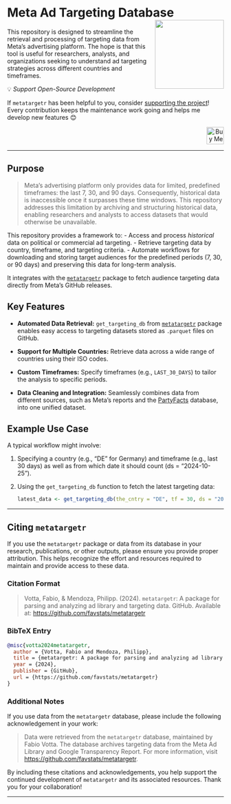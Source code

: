 
# Meta Ad Targeting Database <img src="https://favstats.github.io/metatargetr/reference/figures/metatargetr_logo.png" width="160px" align="right"/>

This repository is designed to streamline the retrieval and processing
of targeting data from Meta’s advertising platform. The hope is that
this tool is useful for researchers, analysts, and organizations seeking
to understand ad targeting strategies across different countries and
timeframes.

💡 *Support Open-Source Development*

If `metatargetr` has been helpful to you, consider [supporting the
project](https://www.buymeacoffee.com/favstats)! Every contribution
keeps the maintenance work going and helps me develop new features 😊

<div style="text-align: right;">
  <a href="https://www.buymeacoffee.com/favstats" target="_blank">
    <img src="https://img.buymeacoffee.com/button-api/?text=Buy%20me%20a%20coffee&emoji=&slug=favstats&button_colour=FFDD00&font_colour=000000&font_family=Arial&outline_colour=000000&coffee_colour=ffffff" alt="Buy Me a Coffee" style="height: 40px; width: auto;">
  </a>
</div>

------------------------------------------------------------------------

## Purpose

> Meta’s advertising platform only provides data for limited, predefined
> timeframes: the last 7, 30, and 90 days. Consequently, historical data
> is inaccessible once it surpasses these time windows. This repository
> addresses this limitation by archiving and structuring historical
> data, enabling researchers and analysts to access datasets that would
> otherwise be unavailable.

This repository provides a framework to: - Access and process
*historical* data on political or commercial ad targeting. - Retrieve
targeting data by country, timeframe, and targeting criteria. - Automate
workflows for downloading and storing target audiences for the
predefined periods (7, 30, or 90 days) and preserving this data for
long-term analysis.

It integrates with the
[`metatargetr`](https://github.com/favstats/metatargetr) package to
fetch audience targeting data directly from Meta’s GitHub releases.

## Key Features

-   **Automated Data Retrieval:** `get_targeting_db` from
    [`metatargetr`](https://github.com/favstats/metatargetr) package
    enables easy access to targeting datasets stored as `.parquet` files
    on GitHub.

-   **Support for Multiple Countries:** Retrieve data across a wide
    range of countries using their ISO codes.

-   **Custom Timeframes:** Specify timeframes (e.g., `LAST_30_DAYS`) to
    tailor the analysis to specific periods.

-   **Data Cleaning and Integration:** Seamlessly combines data from
    different sources, such as Meta’s reports and the
    [PartyFacts](https://partyfacts.herokuapp.com/) database, into one
    unified dataset.

## Example Use Case

A typical workflow might involve:

1.  Specifying a country (e.g., “DE” for Germany) and timeframe (e.g.,
    last 30 days) as well as from which date it should count (ds =
    “2024-10-25”).

2.  Using the `get_targeting_db` function to fetch the latest targeting
    data:

    ``` r
    latest_data <- get_targeting_db(the_cntry = "DE", tf = 30, ds = "2024-10-25")
    ```

------------------------------------------------------------------------

## Citing `metatargetr`

If you use the `metatargetr` package or data from its database in your
research, publications, or other outputs, please ensure you provide
proper attribution. This helps recognize the effort and resources
required to maintain and provide access to these data.

### Citation Format

> Votta, Fabio, & Mendoza, Philipp. (2024). `metatargetr`: A package for
> parsing and analyzing ad library and targeting data. GitHub. Available
> at: <https://github.com/favstats/metatargetr>

### BibTeX Entry

``` bibtex
@misc{votta2024metatargetr,
  author = {Votta, Fabio and Mendoza, Philipp},
  title = {metatargetr: A package for parsing and analyzing ad library and targeting data},
  year = {2024},
  publisher = {GitHub},
  url = {https://github.com/favstats/metatargetr}
}
```

### Additional Notes

If you use data from the `metatargetr` database, please include the
following acknowledgement in your work:

> Data were retrieved from the `metatargetr` database, maintained by
> Fabio Votta. The database archives targeting data from the Meta Ad
> Library and Google Transparency Report. For more information, visit
> <https://github.com/favstats/metatargetr>.

By including these citations and acknowledgements, you help support the
continued development of `metatargetr` and its associated resources.
Thank you for your collaboration!

------------------------------------------------------------------------
